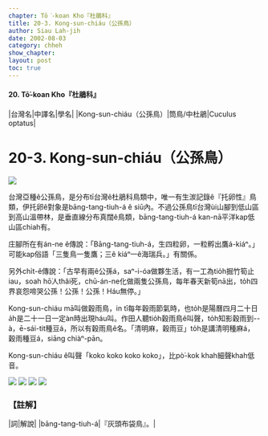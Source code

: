 ```yaml
---
chapter: Tō͘-koan Kho『杜鵑科』
title: 20-3. Kong-sun-chiáu（公孫鳥）
author: Siau Lah-jih
date: 2002-08-03
category: chheh
show_chapter: 
layout: post
toc: true
---
```


#### 20. Tō͘-koan Kho『杜鵑科』


|台灣名|中譯名|學名|
|Kong-sun-chiáu（公孫鳥）|筒鳥/中杜鵑|Cuculus optatus|


# 20-3. Kong-sun-chiáu（公孫鳥）

![](../too5/20/20-3-1.Kong-sun-chiáu.jpg)


台灣亞種ê公孫鳥，是分布tī台灣ê杜鵑科鳥類中，唯一有生湠記錄ê『托卵性』鳥類，伊托卵ê對象是bāng-tang-tiuh-á ê siū內。不過公孫鳥tī台灣ùi山腳到低山區到高山溫帶林，是垂直線分布真闊ê鳥類，bāng-tang-tiuh-á kan-nā平洋kap低山區chiah有。

庄腳所在有án-ne ê傳說：「Bāng-tang-tiuh-á，生四粒卵，一粒孵出鷹á-kiáⁿ。」可能kap俗語「三隻鳥一隻鷹；三ê kiáⁿ一ê海瑞兵。」有關係。

另外chi̍t-ê傳說：「古早有兩ê公孫á，saⁿ-i-óa做夥生活，有一工為tio̍h掘竹筍止iau，soah hō͘人thâi死，chū-án-ne化做兩隻公孫鳥，每年春天新筍nā出，to̍h四界哀怨啼哭公孫！公孫！公孫！Háu無停。」

Kong-sun-chiáu mā叫做穀雨鳥，in tī每年穀雨節氣時，也to̍h是陽曆四月二十日a̍h是二十一日一定àn時出現háu叫。作田人聽tio̍h穀雨鳥ê叫聲，to̍h知影穀雨到--à，ē-sái-tit種豆á，所以有穀雨鳥ê名。「清明麻，穀雨豆」to̍h是講清明種麻á，穀雨種豆á，siāng chiàⁿ-pān。 

Kong-sun-chiáu ê叫聲「koko koko koko koko」，比pò͘-kok khah細聲khah低音。


![](../too5/20/20-3-2.Kong-sun-chiáu.jpg)
![](../too5/20/20-3-3.Kong-sun-chiáu.jpg)
![](../too5/20/20-3-4.Kong-sun-chiáu.jpg)
![](../too5/20/20-3-5.Kong-sun-chiáu.jpg)


### 【註解】

|詞|解說|
|bāng-tang-tiuh-á|『灰頭布袋鳥』。|

